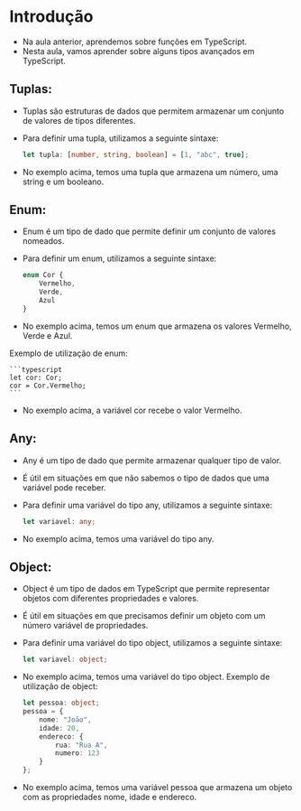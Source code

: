 # Introdução
- Na aula anterior, aprendemos sobre funções em TypeScript.
- Nesta aula, vamos aprender sobre alguns tipos avançados em TypeScript.
  
## Tuplas:
- Tuplas são estruturas de dados que permitem armazenar um conjunto de valores de tipos diferentes.
- Para definir uma tupla, utilizamos a seguinte sintaxe:

    ```typescript
    let tupla: [number, string, boolean] = [1, "abc", true];
    ```
- No exemplo acima, temos uma tupla que armazena um número, uma string e um booleano.

## Enum:
- Enum é um tipo de dado que permite definir um conjunto de valores nomeados.
- Para definir um enum, utilizamos a seguinte sintaxe:

    ```typescript
    enum Cor {
        Vermelho,
        Verde,
        Azul
    }
    ```
- No exemplo acima, temos um enum que armazena os valores Vermelho, Verde e Azul.

Exemplo de utilização de enum:

    ```typescript
    let cor: Cor;
    cor = Cor.Vermelho;
    ```
- No exemplo acima, a variável cor recebe o valor Vermelho.

## Any:
- Any é um tipo de dado que permite armazenar qualquer tipo de valor.
- É útil em situações em que não sabemos o tipo de dados que uma variável pode receber.
- Para definir uma variável do tipo any, utilizamos a seguinte sintaxe:

    ```typescript
    let variavel: any;
    ```
- No exemplo acima, temos uma variável do tipo any.

## Object:
- Object é um tipo de dados em TypeScript que permite representar objetos com diferentes propriedades e valores.
- É útil em situações em que precisamos definir um objeto com um número variável de propriedades.
- Para definir uma variável do tipo object, utilizamos a seguinte sintaxe:

    ```typescript
    let variavel: object;
    ```
- No exemplo acima, temos uma variável do tipo object.
Exemplo de utilização de object:

    ```typescript
    let pessoa: object;
    pessoa = {
        nome: "João",
        idade: 20,
        endereco: {
            rua: "Rua A",
            numero: 123
        }
    };
    ```
- No exemplo acima, temos uma variável pessoa que armazena um objeto com as propriedades nome, idade e endereco.